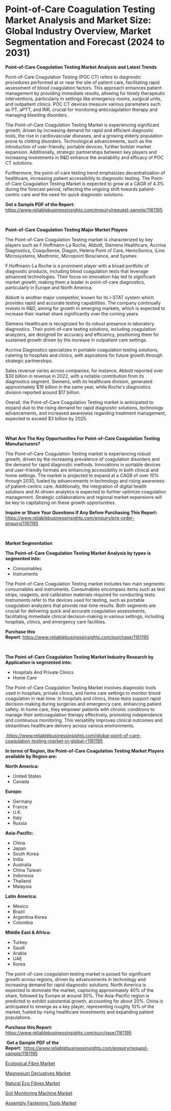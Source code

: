 <p><h1>Point-of-Care Coagulation Testing Market Analysis and Market Size: Global Industry Overview, Market Segmentation and Forecast (2024 to 2031)</h1></p><p><strong>Point-of-Care Coagulation Testing Market Analysis and Latest Trends</strong></p>
<p><p>Point-of-Care Coagulation Testing (POC CT) refers to diagnostic procedures performed at or near the site of patient care, facilitating rapid assessment of blood coagulation factors. This approach enhances patient management by providing immediate results, allowing for timely therapeutic interventions, particularly in settings like emergency rooms, surgical units, and outpatient clinics. POC CT devices measure various parameters such as PT, aPTT, and INR, crucial for monitoring anticoagulation therapy and managing bleeding disorders.</p><p>The Point-of-Care Coagulation Testing Market is experiencing significant growth, driven by increasing demand for rapid and efficient diagnostic tools, the rise in cardiovascular diseases, and a growing elderly population prone to clotting disorders. Technological advancements, such as the introduction of user-friendly, portable devices, further bolster market expansion. Additionally, strategic partnerships between key players and increasing investments in R&D enhance the availability and efficacy of POC CT solutions.</p><p>Furthermore, the point-of-care testing trend emphasizes decentralization of healthcare, increasing patient accessibility to diagnostic testing. The Point-of-Care Coagulation Testing Market is expected to grow at a CAGR of 4.3% during the forecast period, reflecting the ongoing shift towards patient-centric care and the need for quick diagnostic solutions.</p></p>
<p><strong>Get a Sample PDF of the Report:&nbsp;</strong> <a href="https://www.reliablebusinessinsights.com/enquiry/request-sample/1161195?utm_campaign=1500&utm_medium=2&utm_source=Github&utm_content=ia&utm_term=11102024&utm_id=point-of-care-coagulation-testing">https://www.reliablebusinessinsights.com/enquiry/request-sample/1161195</a></p>
<p>&nbsp;</p>
<p><strong>Point-of-Care Coagulation Testing Major Market Players</strong></p>
<p><p>The Point-of-Care Coagulation Testing market is characterized by key players such as F.Hoffmann-La Roche, Abbott, Siemens Healthcare, Accriva Diagnostics, CoaquSense, Diagon, Helena Point of Care, HemoSonics, iLine Microsystems, Medtronic, Micropoint Bioscience, and Sysmex. </p><p>F.Hoffmann-La Roche is a prominent player with a broad portfolio of diagnostic products, including blood coagulation tests that leverage advanced technologies. Their focus on innovation has led to significant market growth, making them a leader in point-of-care diagnostics, particularly in Europe and North America.</p><p>Abbott is another major competitor, known for its i-STAT system which provides rapid and accurate testing capabilities. The company continually invests in R&D, aiming for growth in emerging markets, which is expected to increase their market share significantly over the coming years.</p><p>Siemens Healthcare is recognized for its robust presence in laboratory diagnostics. Their point-of-care testing solutions, including coagulation analyzers, are designed for accuracy and efficiency, positioning them for sustained growth driven by the increase in outpatient care settings.</p><p>Accriva Diagnostics specializes in portable coagulation testing solutions, catering to hospitals and clinics, with aspirations for future growth through strategic partnerships. </p><p>Sales revenue varies across companies; for instance, Abbott reported over $30 billion in revenue in 2022, with a notable contribution from its diagnostics segment. Siemens, with its healthcare division, generated approximately $19 billion in the same year, while Roche's diagnostics division reported around $17 billion.</p><p>Overall, the Point-of-Care Coagulation Testing market is anticipated to expand due to the rising demand for rapid diagnostic solutions, technology advancements, and increased awareness regarding treatment management, expected to exceed $3 billion by 2025.</p></p>
<p>&nbsp;</p>
<p><strong>What Are The Key Opportunities For Point-of-Care Coagulation Testing Manufacturers?</strong></p>
<p><p>The Point-of-Care Coagulation Testing market is experiencing robust growth, driven by the increasing prevalence of coagulation disorders and the demand for rapid diagnostic methods. Innovations in portable devices and user-friendly formats are enhancing accessibility in both clinical and home settings. The market is projected to expand at a CAGR of over 10% through 2030, fueled by advancements in technology and rising awareness of patient-centric care. Additionally, the integration of digital health solutions and AI-driven analytics is expected to further optimize coagulation management. Strategic collaborations and regional market expansions will be key to capitalizing on these growth opportunities.</p></p>
<p><strong>Inquire or Share Your Questions If Any Before Purchasing This Report:</strong> <a href="https://www.reliablebusinessinsights.com/enquiry/pre-order-enquiry/1161195?utm_campaign=1500&utm_medium=2&utm_source=Github&utm_content=ia&utm_term=11102024&utm_id=point-of-care-coagulation-testing">https://www.reliablebusinessinsights.com/enquiry/pre-order-enquiry/1161195</a></p>
<p>&nbsp;</p>
<p><strong>Market Segmentation</strong></p>
<p><strong>The Point-of-Care Coagulation Testing Market Analysis by types is segmented into:</strong></p>
<p><ul><li>Consumables</li><li>Instruments</li></ul></p>
<p><p>The Point-of-Care Coagulation Testing market includes two main segments: consumables and instruments. Consumables encompass items such as test strips, reagents, and calibration materials required for conducting tests. Instruments refer to the devices used for testing, such as portable coagulation analyzers that provide real-time results. Both segments are crucial for delivering quick and accurate coagulation assessments, facilitating immediate clinical decision-making in various settings, including hospitals, clinics, and emergency care facilities.</p></p>
<p><strong>Purchase this Report:&nbsp;</strong><a href="https://www.reliablebusinessinsights.com/purchase/1161195?utm_campaign=1500&utm_medium=2&utm_source=Github&utm_content=ia&utm_term=11102024&utm_id=point-of-care-coagulation-testing">https://www.reliablebusinessinsights.com/purchase/1161195</a></p>
<p>&nbsp;</p>
<p><strong>The Point-of-Care Coagulation Testing Market Industry Research by Application is segmented into:</strong></p>
<p><ul><li>Hospitals And Private Clinics</li><li>Home Care</li></ul></p>
<p><p>The Point-of-Care Coagulation Testing Market involves diagnostic tools used in hospitals, private clinics, and home care settings to monitor blood coagulation in real-time. In hospitals and clinics, these tests support rapid decision-making during surgeries and emergency care, enhancing patient safety. In home care, they empower patients with chronic conditions to manage their anticoagulation therapy effectively, promoting independence and continuous monitoring. This versatility improves clinical outcomes and streamlines healthcare delivery across various environments.</p></p>
<p><a href="https://www.reliablebusinessinsights.com/global-point-of-care-coagulation-testing-market-in-global-r1161195?utm_campaign=1500&utm_medium=2&utm_source=Github&utm_content=ia&utm_term=11102024&utm_id=point-of-care-coagulation-testing">&nbsp;https://www.reliablebusinessinsights.com/global-point-of-care-coagulation-testing-market-in-global-r1161195</a></p>
<p><strong>In terms of Region, the Point-of-Care Coagulation Testing Market Players available by Region are:</strong></p>
<p>
    <p> <strong> North America: </strong>
        <ul>
            <li>United States</li>
            <li>Canada</li>
        </ul>
        </p> 
    <p> <strong> Europe: </strong>
        <ul>
            <li>Germany</li>
            <li>France</li>
            <li>U.K.</li>
            <li>Italy</li>
            <li>Russia</li>
        </ul>
        </p> 
    <p> <strong> Asia-Pacific: </strong>
        <ul>
            <li>China</li>
            <li>Japan</li>
            <li>South Korea</li>
            <li>India</li>
            <li>Australia</li>
            <li>China Taiwan</li>
            <li>Indonesia</li>
            <li>Thailand</li>
            <li>Malaysia</li>
        </ul>
        </p> 
    <p> <strong> Latin America: </strong>
        <ul>
            <li>Mexico</li>
            <li>Brazil</li>
            <li>Argentina Korea</li>
            <li>Colombia</li>
        </ul>
        </p> 
    <p> <strong> Middle East & Africa: </strong>
        <ul>
            <li>Turkey</li>
            <li>Saudi</li>
            <li>Arabia</li>
            <li>UAE</li>
            <li>Korea</li>
        </ul>
    </p>
    </p>
<p><p>The point-of-care coagulation testing market is poised for significant growth across regions, driven by advancements in technology and increasing demand for rapid diagnostic solutions. North America is expected to dominate the market, capturing approximately 40% of the share, followed by Europe at around 30%. The Asia-Pacific region is predicted to exhibit substantial growth, accounting for about 20%. China is anticipated to emerge as a key player, representing roughly 10% of the market, fueled by rising healthcare investments and expanding patient populations.</p></p>
<p><strong>Purchase this Report: </strong><a href="https://www.reliablebusinessinsights.com/purchase/1161195?utm_campaign=1500&utm_medium=2&utm_source=Github&utm_content=ia&utm_term=11102024&utm_id=point-of-care-coagulation-testing">https://www.reliablebusinessinsights.com/purchase/1161195</a></p>
<p>&nbsp;<strong>Get a Sample PDF of the Report:&nbsp;&nbsp;</strong><a href="https://www.reliablebusinessinsights.com/enquiry/request-sample/1161195?utm_campaign=1500&utm_medium=2&utm_source=Github&utm_content=ia&utm_term=11102024&utm_id=point-of-care-coagulation-testing">https://www.reliablebusinessinsights.com/enquiry/request-sample/1161195</a></p>
<p><strong></strong></p>
<p><p><a href="https://www.linkedin.com/pulse/navigating-ecological-fibre-market-expert-analysis-forecast-ojwuf?utm_campaign=1500&utm_medium=2&utm_source=Github&utm_content=ia&utm_term=11102024&utm_id=point-of-care-coagulation-testing">Ecological Fibre Market</a></p><p><a href="https://www.linkedin.com/pulse/magnesium-derivatives-market-size-growth-industry-analysis-iiadf?utm_campaign=1500&utm_medium=2&utm_source=Github&utm_content=ia&utm_term=11102024&utm_id=point-of-care-coagulation-testing">Magnesium Derivatives Market</a></p><p><a href="https://www.linkedin.com/pulse/unveiling-market-trends-global-natural-eco-fibres-growth-regional-92xwf?utm_campaign=1500&utm_medium=2&utm_source=Github&utm_content=ia&utm_term=11102024&utm_id=point-of-care-coagulation-testing">Natural Eco Fibres Market</a></p><p><a href="https://www.linkedin.com/pulse/global-soil-monitoring-machine-market-size-expected-experience-anygc?utm_campaign=1500&utm_medium=2&utm_source=Github&utm_content=ia&utm_term=11102024&utm_id=point-of-care-coagulation-testing">Soil Monitoring Machine Market</a></p><p><a href="https://www.linkedin.com/pulse/assembly-fastening-tools-market-size-share-analysis-growth-yps2f?utm_campaign=1500&utm_medium=2&utm_source=Github&utm_content=ia&utm_term=11102024&utm_id=point-of-care-coagulation-testing">Assembly Fastening Tools Market</a></p></p>
